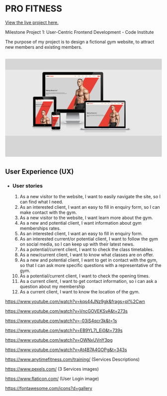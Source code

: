 <h1>PRO FITNESS</h1>

[View the live project here.](https://birchm93.github.io/Project/index.html)

Milestone Project 1: User-Centric Frontend Development - Code Institute

The purpose of my project is to design a fictional gym website, to attract new members and existing members.

<h2 align="center"><img src="assets/images/RD.png"></h2>

## User Experience (UX)

-   ### User stories

    1.  As a new visitor to the website, I want to easily navigate the site, so I can find what I need.
    2.  As an interested client, I want an easy to fill in enquiry form, so I can make contact with the gym.
    3.  As a new visitor to the website, I want learn more about the gym.
    4.  As a new and potential client, I want information about gym memberships rates.
    5.  As an interested client, I want an easy to fill in enquiry form.
    6.  As an interested current/or potential client, I want to follow the gym on social media, so I can keep up with their latest news.
    7.  As a potential/current client, I want to check the class timetables.
    8.  As a new/current client, I want to know what classes are on offer.
    9.  As a new and potential client, I want to get in contact with the gym, so that I can ask more specific questions with a representative of the gym.
    10. As a potential/current client, I want to check the opening times.
    11. As a current client, I want to get contact information, so i can ask a question about my membership
    12. As a current client, I want to know the location of the gym.

https://www.youtube.com/watch?v=kqs44JNz9gk&frags=pl%2Cwn

https://www.youtube.com/watch?v=VncGOVEKSvA&t=273s

https://www.youtube.com/watch?v=-03iS4qcr3k&t=1s

https://www.youtube.com/watch?v=EB9YL7l_Ei0&t=739s 

https://www.youtube.com/watch?v=OWNxUVnY3pg

https://www.youtube.com/watch?v=At4B7A4GOPg&t=343s

https://www.anytimefitness.com/training/ (Services Descriptions)

https://www.pexels.com/ (3 Services images)

https://www.flaticon.com/ (User Login image)

https://fontawesome.com/icons?d=gallery